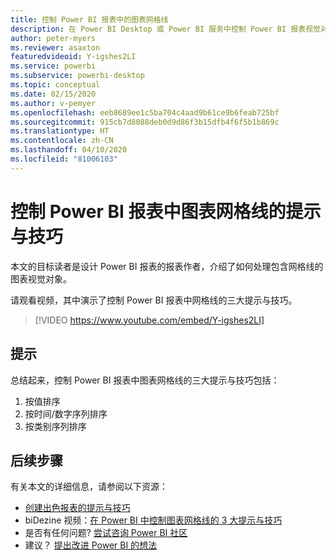 ```yaml
---
title: 控制 Power BI 报表中的图表网格线
description: 在 Power BI Desktop 或 Power BI 服务中控制 Power BI 报表视觉对象中图表网格线的三个提示与技巧。
author: peter-myers
ms.reviewer: asaxton
featuredvideoid: Y-igshes2LI
ms.service: powerbi
ms.subservice: powerbi-desktop
ms.topic: conceptual
ms.date: 02/15/2020
ms.author: v-pemyer
ms.openlocfilehash: eeb8689ee1c5ba704c4aad9b61ce9b6feab725bf
ms.sourcegitcommit: 915cb7d8088deb0d9d86f3b15dfb4f6f5b1b869c
ms.translationtype: HT
ms.contentlocale: zh-CN
ms.lasthandoff: 04/10/2020
ms.locfileid: "81006103"
---
```

# <a name="tips-to-control-chart-gridlines-in-power-bi-reports"></a>控制 Power BI 报表中图表网格线的提示与技巧

本文的目标读者是设计 Power BI 报表的报表作者，介绍了如何处理包含网格线的图表视觉对象。

请观看视频，其中演示了控制 Power BI 报表中网格线的三大提示与技巧。

> [!VIDEO https://www.youtube.com/embed/Y-igshes2LI]

## <a name="tips"></a>提示

总结起来，控制 Power BI 报表中图表网格线的三大提示与技巧包括：

1. 按值排序
1. 按时间/数字序列排序
1. 按类别序列排序

## <a name="next-steps"></a>后续步骤

有关本文的详细信息，请参阅以下资源：

- [创建出色报表的提示与技巧](../power-bi-reports-tips-and-tricks-for-creating.md)
- biDezine 视频：[在 Power BI 中控制图表网格线的 3 大提示与技巧](https://www.youtube.com/watch?v=Y-igshes2LI)
- 是否有任何问题? [尝试咨询 Power BI 社区](https://community.powerbi.com/)
- 建议？ [提出改进 Power BI 的想法](https://ideas.powerbi.com)
